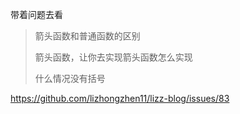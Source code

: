 带着问题去看

>  箭头函数和普通函数的区别
>
> 箭头函数，让你去实现箭头函数怎么实现
>
> 什么情况没有括号

https://github.com/lizhongzhen11/lizz-blog/issues/83